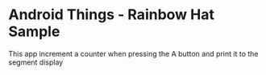 # Android Things - Rainbow Hat Sample


This app increment a counter when pressing the A button and print it to the segment display
